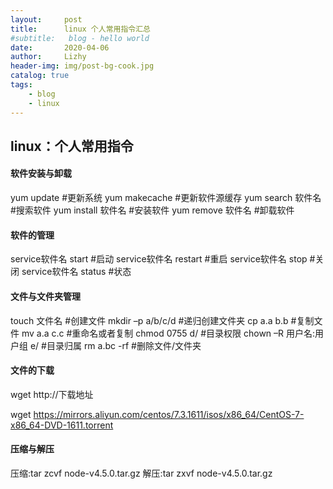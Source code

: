 ```yaml
---
layout:     post
title:      linux 个人常用指令汇总
#subtitle:   blog - hello world
date:       2020-04-06
author:     Lizhy
header-img: img/post-bg-cook.jpg
catalog: true
tags:
    - blog
    - linux
---
```


## linux：个人常用指令

#### 软件安装与卸载
yum update #更新系统
yum makecache #更新软件源缓存
yum search 软件名 #搜索软件
yum install 软件名 #安装软件
yum remove 软件名 #卸载软件
 

#### 软件的管理
service软件名 start #启动
service软件名 restart #重启
service软件名 stop #关闭
service软件名 status #状态
 

#### 文件与文件夹管理
touch 文件名 #创建文件
mkdir –p a/b/c/d #递归创建文件夹
cp a.a b.b #复制文件
mv a.a c.c #重命名或者复制
chmod 0755 d/ #目录权限
chown –R 用户名:用户组 e/ #目录归属
rm a.bc -rf #删除文件/文件夹

#### 文件的下载
wget http://下载地址

wget https://mirrors.aliyun.com/centos/7.3.1611/isos/x86_64/CentOS-7-x86_64-DVD-1611.torrent


#### 压缩与解压
压缩:tar zcvf node-v4.5.0.tar.gz
解压:tar zxvf node-v4.5.0.tar.gz